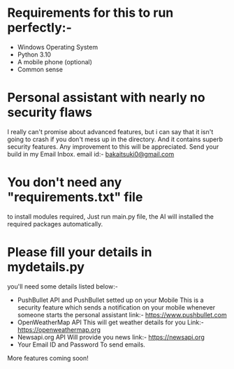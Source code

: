 # Requirements for this to run perfectly:-
 - Windows Operating System
 - Python 3.10
 - A mobile phone (optional)
 - Common sense

# Personal assistant with nearly no security flaws
   I really can't promise about advanced features, but i can say that it isn't going to crash if you don't mess up in the directory. And it contains superb security features.
   Any improvement to this will be appreciated.
   Send your build in my Email Inbox. email id:- bakaitsuki0@gmail.com
# You don't need any "requirements.txt" file 
to install modules required, Just run main.py file, the AI will installed the required packages automatically.
# Please fill your details in mydetails.py
you'll need some details listed below:-
 - PushBullet API and PushBullet setted up on your Mobile
   This is a security feature which sends a notification on your mobile whenever someone starts the personal assistant
   link:- https://www.pushbullet.com
 - OpenWeatherMap API
   This will get weather details for you
   Link:- https://openweathermap.org
 - Newsapi.org API
   Will provide you news
   link:- https://newsapi.org
 - Your Email ID and Password
   To send emails.

More features coming soon!
